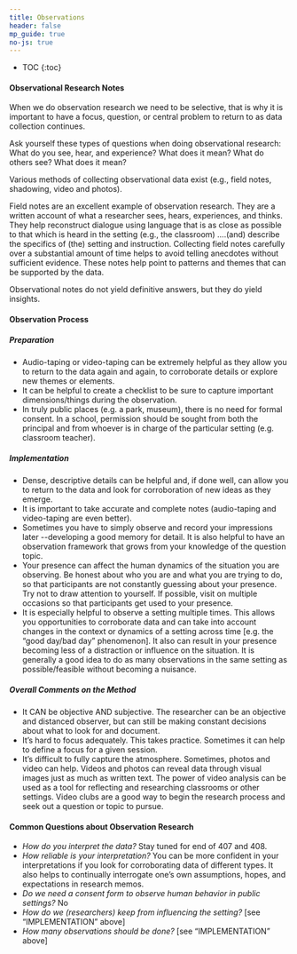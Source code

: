 ```yaml
---
title: Observations
header: false
mp_guide: true
no-js: true
---
```

* TOC
{:toc}

#### Observational Research Notes 

When we do observation research we need to be selective, that is why it is important to have a focus, question, or central problem to return to as data collection continues.

Ask yourself these types of questions when doing observational research: What do you see, hear, and experience? What does it mean? What do others see? What does it mean? 

Various methods of collecting observational data exist (e.g., field notes, shadowing, video and photos).

Field notes are an excellent example of observation research. They are a written account of what a researcher sees, hears, experiences, and thinks. They help reconstruct dialogue using language that is as close as possible to that which is heard in the setting (e.g., the classroom) ….(and) describe the specifics of (the) setting and instruction. Collecting field notes carefully over a substantial amount of time helps to avoid telling anecdotes without sufficient evidence. These notes help point to patterns and themes that can be supported by the data.

Observational notes do not yield definitive answers, but they do yield insights.

#### Observation Process

##### Preparation

*   Audio-taping or video-taping can be extremely helpful as they allow you to return to the data again and again, to corroborate details or explore new themes or elements.
*   It can be helpful to create a checklist to be sure to capture important dimensions/things during the observation.
*   In truly public places (e.g. a park, museum), there is no need for formal consent. In a school, permission should be sought from both the principal and from whoever is in charge of the particular setting (e.g. classroom teacher).

##### Implementation

*   Dense, descriptive details can be helpful and, if done well, can allow you to return to the data and look for corroboration of new ideas as they emerge.
*   It is important to take accurate and complete notes (audio-taping and video-taping are even better).
*   Sometimes you have to simply observe and record your impressions later --developing a good memory for detail. It is also helpful to have an observation framework that grows from your knowledge of the question topic.
*   Your presence can affect the human dynamics of the situation you are observing. Be honest about who you are and what you are trying to do, so that participants are not constantly guessing about your presence. Try not to draw attention to yourself. If possible, visit on multiple occasions so that participants get used to your presence.
*   It is especially helpful to observe a setting multiple times. This allows you opportunities to corroborate data and can take into account changes in the context or dynamics of a setting across time [e.g. the “good day/bad day” phenomenon]. It also can result in your presence becoming less of a distraction or influence on the situation. It is generally a good idea to do as many observations in the same setting as possible/feasible without becoming a nuisance.

##### Overall Comments on the Method

*   It CAN be objective AND subjective. The researcher can be an objective and distanced observer, but can still be making constant decisions about what to look for and document.
*   It’s hard to focus adequately. This takes practice. Sometimes it can help to define a focus for a given session.
*   It’s difficult to fully capture the atmosphere. Sometimes, photos and video can help. Videos and photos can reveal data through visual images just as much as written text. The power of video analysis can be used as a tool for reflecting and researching classrooms or other settings. Video clubs are a good way to begin the research process and seek out a question or topic to pursue. 

#### Common Questions about Observation Research

*   _How do you interpret the data?_ Stay tuned for end of 407 and 408.
*   _How reliable is your interpretation?_ You can be more confident in your interpretations if you look for corroborating data of different types. It also helps to continually interrogate one’s own assumptions, hopes, and expectations in research memos.
*   _Do we need a consent form to observe human behavior in public settings?_ No
*   _How do we (researchers) keep from influencing the setting?_ [see “IMPLEMENTATION” above]
*   _How many observations should be done?_ [see “IMPLEMENTATION” above]